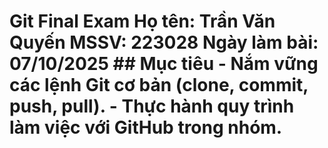 # Git Final Exam Họ tên: Trần Văn Quyến MSSV: 223028 Ngày làm bài: 07/10/2025 ## Mục tiêu - Nắm vững các lệnh Git cơ bản (clone, commit, push, pull). - Thực hành quy trình làm việc với GitHub trong nhóm. 
